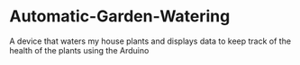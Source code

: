 # Automatic-Garden-Watering
A device that waters my house plants and displays data to keep track of the health of the plants using the Arduino
